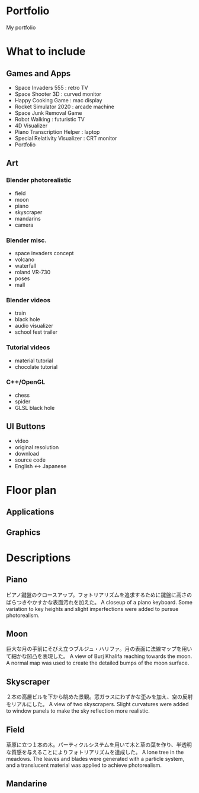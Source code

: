 # Portfolio
My portfolio

# What to include
## Games and Apps
- Space Invaders 555 : retro TV
- Space Shooter 3D : curved monitor
- Happy Cooking Game : mac display
- Rocket Simulator 2020 : arcade machine
- Space Junk Removal Game
- Robot Walking : futuristic TV
- 4D Visualizer
- Piano Transcription Helper : laptop
- Special Relativity Visualizer : CRT monitor
- Portfolio

## Art
### Blender photorealistic
- field
- moon
- piano
- skyscraper
- mandarins
- camera
### Blender misc.
- space invaders concept
- volcano
- waterfall
- roland VR-730
- poses
- mall
### Blender videos
- train
- black hole
- audio visualizer
- school fest trailer
### Tutorial videos
- material tutorial
- chocolate tutorial
### C++/OpenGL
- chess
- spider
- GLSL black hole

## UI Buttons
- video
- original resolution
- download
- source code
- English <-> Japanese


# Floor plan
## Applications
## Graphics


# Descriptions
## Piano
ピアノ鍵盤のクロースアップ。フォトリアリズムを追求するために鍵盤に高さのばらつきやかすかな表面汚れを加えた。
A closeup of a piano keyboard. Some variation to key heights and slight imperfections were added to pursue photorealism.
## Moon
巨大な月の手前にそびえ立つブルジュ・ハリファ。月の表面に法線マップを用いて細かな凹凸を表現した。
A view of Burj Khalifa reaching towards the moon. A normal map was used to create the detailed bumps of the moon surface.
## Skyscraper
２本の高層ビルを下から眺めた景観。窓ガラスにわずかな歪みを加え、空の反射をリアルにした。
A view of two skyscrapers. Slight curvatures were added to window panels to make the sky reflection more realistic.
## Field
草原に立つ１本の木。パーティクルシステムを用いて木と草の葉を作り、半透明な質感を与えることによりフォトリアリズムを達成した。
A lone tree in the meadows. The leaves and blades were generated with a particle system, and a translucent material was applied to achieve photorealism.
## Mandarine
